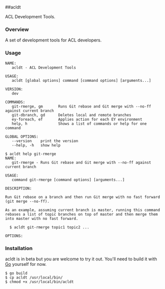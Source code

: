 ##acldt

ACL Development Tools.

### Overview

A set of development tools for ACL developers.

### Usage

```plain
NAME:
   acldt - ACL Development Tools

USAGE:
   acldt [global options] command [command options] [arguments...]

VERSION:
   dev

COMMANDS:
   git-rmerge, gm       Runs Git rebase and Git merge with --no-ff
against current branch
   git-dbranch, gd      Deletes local and remote branches
   ey-foreach, ef       Applies action for each EY environment
   help, h              Shows a list of commands or help for one command

GLOBAL OPTIONS:
   --version    print the version
   --help, -h   show help
```

```plain
$ acldt help git-rmerge
NAME:
   git-rmerge - Runs Git rebase and Git merge with --no-ff against
current branch

USAGE:
   command git-rmerge [command options] [arguments...]

DESCRIPTION:

Run Git rebase on a branch and then run Git merge with no fast forward
(git merge --no-ff).

As an example, assuming current branch is master, running this command
rebases a list of topic branches on top of master and then merge them
into master with no fast forward.

  $ acldt git-rmerge topic1 topic2 ...

OPTIONS:

```

### Installation

acldt is in beta but you are welcome to try it out. You'll need to
build it with [Go](http://code.google.com/p/go/) yourself for now.

```plain
$ go build
$ cp acldt /usr/local/bin/
$ chmod +x /usr/local/bin/acldt
```
